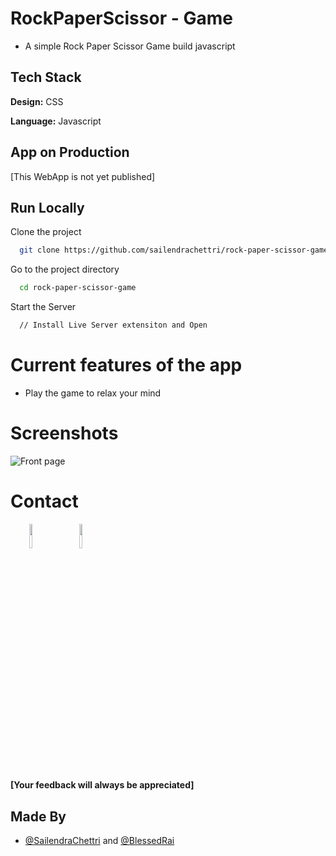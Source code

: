 
# RockPaperScissor - Game

- A simple Rock Paper Scissor Game build javascript

## Tech Stack

**Design:** CSS

**Language:** Javascript
  
## App on Production

[This WebApp is not yet published]

## Run Locally

Clone the project

```bash
  git clone https://github.com/sailendrachettri/rock-paper-scissor-game.git
```

Go to the project directory

```bash 
  cd rock-paper-scissor-game
```

Start the Server

```bash
  // Install Live Server extensiton and Open
```

<!-- # New features to be added -->

# Current features of the app
- Play the game to relax your mind

# Screenshots
<p><img src="https://drive.google.com/uc?export=view&id=12KGNhOf9_FGj-F2qUUV8Y2iantfyfEP_" alt="Front page"></p>

# Contact
<p><span style="margin-right: 30px;"></span><a href="https://www.linkedin.com/in/sailendrachettri/"><img target="_blank" src="https://cdn.jsdelivr.net/gh/devicons/devicon/icons/linkedin/linkedin-original.svg" style="width: 10%;"></a><span style="margin-right: 30px;"></span><a href="https://github.com/sailendrachettri/"><img target="_blank" src="https://cdn.jsdelivr.net/gh/devicons/devicon/icons/github/github-original.svg" style="width: 10%;"></a></p>

#### [Your feedback will always be appreciated]


## Made By
- [@SailendraChettri](https://github.com/sailendrachettri) and [@BlessedRai](https://www.instagram.com/blessed_is_hapak)
